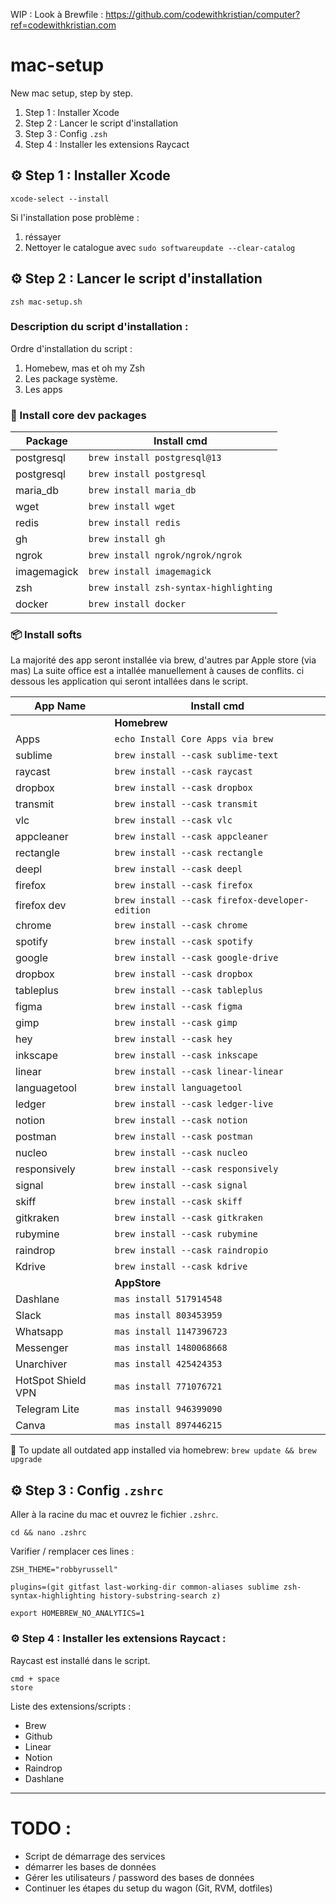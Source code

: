 WIP : Look à Brewfile : https://github.com/codewithkristian/computer?ref=codewithkristian.com

# mac-setup

New mac setup, step by step.

1. Step 1 : Installer Xcode
2. Step 2 : Lancer le script d'installation
3. Step 3 : Config `.zsh`
4. Step 4 : Installer les extensions Raycact

## ⚙️ Step 1 : Installer Xcode

```shell
xcode-select --install
```

Si l'installation pose problème :

1. réssayer
2. Nettoyer le catalogue avec `sudo softwareupdate --clear-catalog`

## ⚙️ Step 2 : Lancer le script d'installation

```shell
zsh mac-setup.sh
```

### Description du script d'installation :

Ordre d'installation du script :

1. Homebew, mas et oh my Zsh
2. Les package système.
3. Les apps

### 🐘 Install core dev packages

| **Package** | **Install cmd**                        |
| ----------- | -------------------------------------- |
| postgresql  | `brew install postgresql@13`           |
| postgresql  | `brew install postgresql`              |
| maria_db    | `brew install maria_db`                |
| wget        | `brew install wget`                    |
| redis       | `brew install redis`                   |
| gh          | `brew install gh`                      |
| ngrok       | `brew install ngrok/ngrok/ngrok`       |
| imagemagick | `brew install imagemagick`             |
| zsh         | `brew install zsh-syntax-highlighting` |
| docker      | `brew install docker`                  |

### 📦 Install softs

La majorité des app seront installée via brew, d'autres par Apple store (via mas)
La suite office est a intallée manuellement à causes de conflits.
ci dessous les application qui seront intallées dans le script.

| **App Name**       | **Install cmd**                                 |
| ------------------ | ----------------------------------------------- |
|                    | **Homebrew**                                    |
| Apps               | `echo Install Core Apps via brew`               |
| sublime            | `brew install --cask sublime-text`              |
| raycast            | `brew install --cask raycast`                   |
| dropbox            | `brew install --cask dropbox`                   |
| transmit           | `brew install --cask transmit`                  |
| vlc                | `brew install --cask vlc`                       |
| appcleaner         | `brew install --cask appcleaner`                |
| rectangle          | `brew install --cask rectangle`                 |
| deepl              | `brew install --cask deepl`                     |
| firefox            | `brew install --cask firefox`                   |
| firefox dev        | `brew install --cask firefox-developer-edition` |
| chrome             | `brew install --cask chrome`                    |
| spotify            | `brew install --cask spotify`                   |
| google             | `brew install --cask google-drive`              |
| dropbox            | `brew install --cask dropbox`                   |
| tableplus          | `brew install --cask tableplus`                 |
| figma              | `brew install --cask figma`                     |
| gimp               | `brew install --cask gimp`                      |
| hey                | `brew install --cask hey`                       |
| inkscape           | `brew install --cask inkscape`                  |
| linear             | `brew install --cask linear-linear`             |
| languagetool       | `brew install languagetool`                     |
| ledger             | `brew install --cask ledger-live`               |
| notion             | `brew install --cask notion`                    |
| postman            | `brew install --cask postman`                   |
| nucleo             | `brew install --cask nucleo`                    |
| responsively       | `brew install --cask responsively`              |
| signal             | `brew install --cask signal`                    |
| skiff              | `brew install --cask skiff`                     |
| gitkraken          | `brew install --cask gitkraken`                 |
| rubymine           | `brew install --cask rubymine`                  |
| raindrop           | `brew install --cask raindropio`                |
| Kdrive             | `brew install --cask kdrive`                    |
|                    | **AppStore**                                    |
| Dashlane           | `mas install 517914548`                         |
| Slack              | `mas install 803453959`                         |
| Whatsapp           | `mas install 1147396723`                        |
| Messenger          | `mas install 1480068668`                        |
| Unarchiver         | `mas install 425424353`                         |
| HotSpot Shield VPN | `mas install 771076721`                         |
| Telegram Lite      | `mas install 946399090`                         |
| Canva              | `mas install 897446215`                         |

📝 To update all outdated app installed via homebrew: `brew update && brew upgrade`

## ⚙️ Step 3 : Config `.zshrc`

Aller à la racine du mac et ouvrez le fichier `.zshrc`.

```
cd && nano .zshrc
```

Varifier / remplacer ces lines :

```
ZSH_THEME="robbyrussell"

plugins=(git gitfast last-working-dir common-aliases sublime zsh-syntax-highlighting history-substring-search z)

export HOMEBREW_NO_ANALYTICS=1
```

### ⚙️ Step 4 : Installer les extensions Raycact :

Raycast est installé dans le script.

```
cmd + space
store
```

Liste des extensions/scripts :

- Brew
- Github
- Linear
- Notion
- Raindrop
- Dashlane

---

# TODO :

- Script de démarrage des services
- démarrer les bases de données
- Gérer les utilisateurs / password des bases de données
- Continuer les étapes du setup du wagon (Git, RVM, dotfiles)
